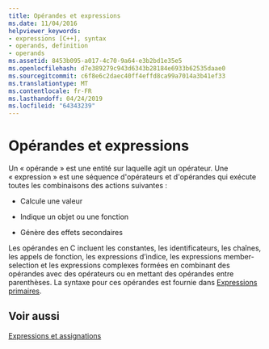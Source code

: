 ```yaml
---
title: Opérandes et expressions
ms.date: 11/04/2016
helpviewer_keywords:
- expressions [C++], syntax
- operands, definition
- operands
ms.assetid: 8453b095-a017-4c70-9a64-e3b2bd1e35e5
ms.openlocfilehash: d7e389279c943d6343b28184e6933b62535daae0
ms.sourcegitcommit: c6f8e6c2daec40ff4effd8ca99a7014a3b41ef33
ms.translationtype: MT
ms.contentlocale: fr-FR
ms.lasthandoff: 04/24/2019
ms.locfileid: "64343239"
---
```

# <a name="operands-and-expressions"></a>Opérandes et expressions

Un « opérande » est une entité sur laquelle agit un opérateur. Une « expression » est une séquence d'opérateurs et d'opérandes qui exécute toutes les combinaisons des actions suivantes :

- Calcule une valeur

- Indique un objet ou une fonction

- Génère des effets secondaires

Les opérandes en C incluent les constantes, les identificateurs, les chaînes, les appels de fonction, les expressions d’indice, les expressions member-selection et les expressions complexes formées en combinant des opérandes avec des opérateurs ou en mettant des opérandes entre parenthèses. La syntaxe pour ces opérandes est fournie dans [Expressions primaires](../c-language/c-primary-expressions.md).

## <a name="see-also"></a>Voir aussi

[Expressions et assignations](../c-language/expressions-and-assignments.md)
